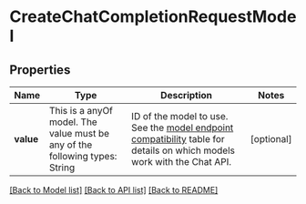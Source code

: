 # CreateChatCompletionRequestModel



## Properties
Name | Type | Description | Notes
------------ | ------------- | ------------- | -------------
**value** | This is a anyOf model. The value must be any of the following types: String | ID of the model to use. See the [model endpoint compatibility](/docs/models/model-endpoint-compatibility) table for details on which models work with the Chat API. | [optional] 





[[Back to Model list]](../README.md#models) [[Back to API list]](../README.md#api-endpoints) [[Back to README]](../README.md)


